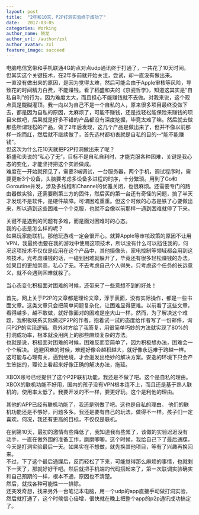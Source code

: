 ```yaml
---
layout: post
title:  "2年和10天，P2P打洞实验终于成功了"
date:   2017-03-05
categories: Working
author_name: 晓龙
author_url: /author/zxl
author_avatar: zxl
feature_image: succeed
---
```

电脑电信宽带和手机联通4G的点对点udp通讯终于打通了，一共花了10天时间。  
但其实这个关键技术，在2年多前就开始关注，尝试，却一直没有做出来。  
一直没有做出来的原因，是因为觉得太难，然后可能会由于Apple审核等风险，导致花的时间精力白费，不能赚钱。看了稻盛和夫的《京瓷哲学》，知道这其实是“自私自利”的行为，因为难度太大，而且担心不能赚钱就不去做。对我来说，这个观点真是醍醐灌顶。我一向以为自己不是一个自私的人，原来很多项目最终没做下去，都是因为自私的原因，太麻烦了，可能不赚钱，还是找轻松能保险来赚钱的项目来做吧，后果就是好多不错的产品都没有深度挖掘，毕竟太难了嘛。然后就去做那些所谓轻松的产品，做了2年后发现，这几个产品是做出来了，但并不像以前那样一炮而红，然后就不继续做了，首先选材都初衷就是自私的目的--“能不能赚钱”。  
但这次为什么花10天就把P2P打洞做出来了呢？  
稻盛和夫说的“私心了无”，目标不是自私自利时，才能克服各种困难，关键是我心态的变化，才能坚持把这个实验做成。  
难度在一开始就预见了，需要3端调试，一台服务器，两个手机，调试程序时，需要更新3个设备，头脑要考虑多设备多进程的时序，十分繁琐。用到了Go和Goroutine并发，涉及多线程和Channel的优雅关闭，也很麻烦。还需要专门的路由器做实验，还需要刷第三方的固件，然后买的第一台还有奇怪的问题，搞了半天才发现不是软件，是硬件故障。可谓困难重重。但这个时候的心态是铁了心要做出来，所以遇到这些困难一个个克服，也就不会像以前那样一遇到困难就停了下来。  

关键不是遇到的问题有多难，而是面对困难时的心态。  
我的心态是怎么样的呢？  
如果玩家能联机，那他玩游戏一定会很开心。就算Apple等审核政策的原因不让用VPN，我最终也要在我的游戏中使用这项技术，所以没有什么可以挡住我的，何况这项技术不仅仅是应用在这个产品中，其他摄像头，家电控制等领域都会用到这项技术。光考虑赚钱的话，一碰到困难就躲开了，毕竟还有很多轻松赚钱的办法。如果目的更加崇高，私心了无。不去考虑自己个人得失，只考虑这个任务的长远意义，就不会遇到困难就躲了。  

当心态变化积极面对困难的时候，还带来了一些意想不到的好处！ 

首先，网上关于P2P的文章都是理论文章，浮于表面，没有实际操作，都是一些书面文章。这类文章只会把简单问题复杂化，让困难显得更难。以前看了这些文章，看得越多，越不敢做，就好像面对的困难是座大山一样。然而，为了解决这个难题，我积极联系实际做过P2P的作者，抱着试一试的态度给作者写了一份邮件，询问P2P的实现逻辑。意外对方给了我答复，用很简单巧妙的方法就实现了80%的打洞成功率，根本就没用网上的那些麻烦复杂的方法。  
也就是说，积极面对困难的时候，困难反而变简单了，因为积极想办法，困难会一个个解决。
逃避困难的时候，难题好像会越积越大，就好像永远难于跨越一样。这可能与心理有关，逼到绝境，才会迸发出绝妙的解决方案。安逸的环境下只会产生笨拙的，理论上看起来好像正确的解决办法，拖延。  

XBOX账号已经提供了这个P2P联机功能，我还是不做了吧。这个是自私的理由。
XBOX的联机功能不好用，国内的孩子没有VPN根本连不上，而且还是基于熟人联机的，使用率太低了。我要开发的不一样，要更好玩。这个是利他的理由。  

其他的APP已经有联机功能了，我还是别做了吧。这也是自私的理由。
他们的联机功能还是不够好，问题多多。我还是要有自己的玩法，做得不一样。孩子们一定喜欢。何况，我还有更高的目标，不仅仅是联机。  

在到第10天，最初的激情有些降低了，我知道我有些累了，该做的实验迟迟没有动手，一直在做外围的准备工作，磨磨唧唧。这个时候，我给自己下了最后通牒，今天是打洞实验最后一天。如果实在不想做，就先换其他项目，等有了兴趣再换回来。  
不过，下了这个最后通牒后，反而轻松了下来，可能觉得那么麻烦的事情，也就剩下一天了，那就好好干吧。然后就把手机端的代码搭起来了，第一次联调实验确实和自己预期的一样，根本不通，原因也不清楚。  
然后，就找各种可能性一一排除。  
还突发奇想，找来另外一台笔记本电脑，用一个udp的app直接手动做打洞实验，然后就打通了，这个时候信心倍增，很快就在晚上把整个app的p2p通讯成功搞定了。  